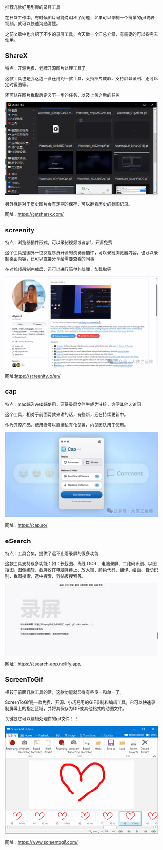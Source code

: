 推荐几款好用到爆的录屏工具

在日常工作中，有时候图片可能说明不了问题，如果可以录制一个简单的gif或者视频，就可以快速沟通清楚。

之前文章中也介绍了不少的录屏工具，今天做一个汇总介绍，有需要的可以按需去使用。

## ShareX

特点：开源免费、老牌开源图片处理工具了。

这款工具也是我这边一直在用的一款工具，支持图片截取、支持屏幕录制、还可以定时截图等。

还可以在图片截取后定义下一步的任务，以及上传之后的任务

![sharex](image.png)

另外就是对于历史图片会有定期的保存，可以翻看历史的截图记录。

网址：https://getsharex.com/

## screenity

特点：浏览器插件形式，可以录制视频或者gif，开源免费

这个工具是国外一位女程序员开源的浏览器插件，可以录制浏览器内容，也可以录制桌面内容，还可以直接分享给需要查看的同事

在对视频录制完成后，还可以进行简单的处理，如截取等

![screenity](image-1.png)

网址:https://screenity.io/en/

## cap

特点：mac端及web端使用，可将录屏文件生成为链接，方便其他人访问

这个工具，相对于前面两款来讲的话，有些新，还在持续更新中。

作为开源产品，使用者可以直接私有化部署，内部团队用于使用。

![cap](image-2.png)

网址：https://cap.so/

## eSearch

特点：工具合集，提供了远不止雨录屏的很多功能

这款工具支持很多功能：如：长截图、离线 OCR 、电脑录屏、二维码识别、以图搜图、图像编辑、截屏放在电脑屏幕上、放大镜、颜色代码、翻译、绘画、自动识别、截图搜索、选中搜索、剪贴板搜索等。

![eSearch](image-3.png)

网址：https://esearch-app.netlify.app/

## ScreenToGif


相较于前面几款工具的话，这款功能就显得有些专一和单一了。

ScreenToGif是一款免费、开源、小巧易用的GIF录制和编辑工具，它可以快速录制屏幕上的指定区域，并将其保存为GIF或其他格式的动图文件。

关键是它可以编辑处理你的gif文件！！

![ScreenToGif](image-4.png)

网址：https://www.screentogif.com/